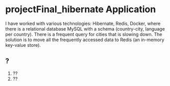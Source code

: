 # projectFinal_hibernate Application
I have worked with various technologies: Hibernate, Redis, Docker, where there is a relational database MySQL with a schema (country-city, language per country). There is a frequent query for cities that is slowing down. The solution is to move all the frequently accessed data to Redis (an in-memory key-value store).
<h2>?</h2>
<ol>
  <li>??</li>
  <li>??</li>
</ol>
